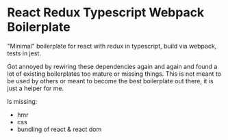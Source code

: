 # React Redux Typescript Webpack Boilerplate

"Minimal" boilerplate for react with redux in typescript, build via webpack, tests in jest.

Got annoyed by rewiring these dependencies again and again and found a lot of existing boilerplates too mature or missing things.
This is not meant to be used by others or meant to become the best boilerplate out there, it is just a helper for me.

Is missing:
 * hmr
 * css
 * bundling of react & react dom